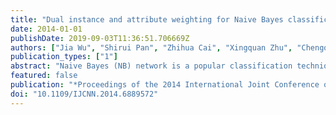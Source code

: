 ```yaml
---
title: "Dual instance and attribute weighting for Naive Bayes classification"
date: 2014-01-01
publishDate: 2019-09-03T11:36:51.706669Z
authors: ["Jia Wu", "Shirui Pan", "Zhihua Cai", "Xingquan Zhu", "Chengqi Zhang"]
publication_types: ["1"]
abstract: "Naive Bayes (NB) network is a popular classification technique for data mining and machine learning. Many methods exist to improve the performance of NB by overcoming its primary weakness the assumption that attributes are conditionally independent given the class, using techniques such as backwards sequential elimination and lazy elimination. Some weighting technologies, including attribute weighting and instance weighting, have also been proposed to improve the accuracy of NB. In this paper, we propose a dual weighted model, namely DWNB, for NB classification. In DWNB, we firstly employ an instance similarity based method to weight each training instance. After that, we build an attribute weighted model based on the new training data, where the calculation of the probability value is based on the embedded instance weights. The dual instance and attribute weighting allows DWNB to tackle the conditional independence assumption for accurate classification. Experiments and comparisons on 36 benchmark data sets demonstrate that DWNB outperforms existing weighted NB algorithms."
featured: false
publication: "*Proceedings of the 2014 International Joint Conference on Neural Networks*"
doi: "10.1109/IJCNN.2014.6889572"
---
```


